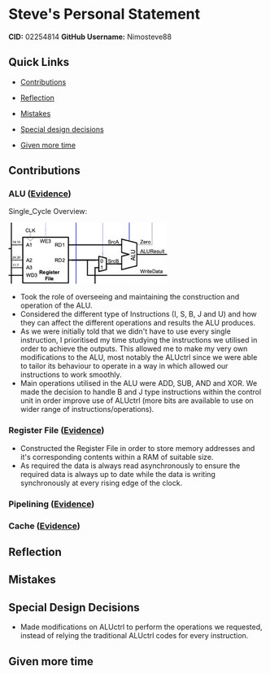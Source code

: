 # Steve's Personal Statement

**CID:** 02254814                          **GitHub Username:** Nimosteve88

## Quick Links


- [Contributions](#contributions)

- [Reflection](#reflection)

- [Mistakes](#mistakes)

- [Special design decisions](#special-design-decisions)

- [Given more time](#given-more-time)


## Contributions

### ALU  ([Evidence]())

Single_Cycle Overview:

![Alt text](image-2.png)


- Took the role of overseeing and maintaining the construction and operation of the ALU.
- Considered the different type of Instructions (I, S, B, J  and U) and how they can affect the different operations and results the ALU produces.
- As we were initially told that we didn't have to use every single instruction, I prioritised my time studying the instructions we utilised in order to achieve the outputs. This allowed me to make my very own modifications to the ALU, most notably the ALUctrl since we were able to tailor its behaviour to operate in a way in which allowed our instructions to work smoothly.
- Main operations utilised in the ALU were ADD, SUB, AND and XOR. We made the decision to handle B and J type instructions within the control unit in order improve use of ALUctrl (more bits are available to use on wider range of instructions/operations).


### Register File ([Evidence]())

- Constructed the Register File in order to store memory addresses and it's corresponding contents within a RAM of suitable size.
- As required the data is always read asynchronously to ensure the required data is always up to date while the data is writing synchronously at every rising edge of the clock.

### Pipelining ([Evidence]())


### Cache ([Evidence]())



## Reflection 



## Mistakes


## Special Design Decisions

-  Made modifications on ALUctrl to perform the operations we requested, instead of relying the traditional ALUctrl codes for every instruction.


## Given more time

